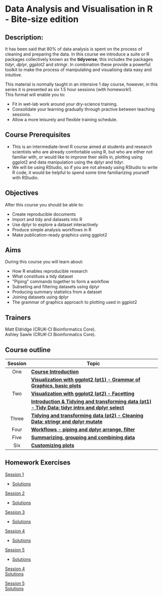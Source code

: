 # Data Analysis and Visualisation in R - Bite-size edition

## Description: 

It has been said that 80% of data analysis is spent on the process of cleaning
and preparing the data. In this course we introduce a suite or R packages
collectively known as the **tidyverse**; this includes the packages *tidyr*,
*dplyr*, *ggplot2* and *stringr*. In combination these provide a powerful
toolkit to make the process of manipulating and visualising data easy and
intuitive.  

This material is normally taught in an intensive 1 day course, however, in this
series it is presented as six 1.5 hour sessions (with homework!).  
This format will enable you to:   

* Fit in wet-lab work around your dry-science training.   
* Consolidate your learning gradually through practive between teaching
  sessions.  
* Allow a more leisurely and flexible training schedule.  

## Course Prerequisites


* This is an intermediate-level R course aimed at students and research
  scientists who are already comfortable using R, but who are either not
  familiar with, or would like to improve their skills in, plotting using
  ggplot2 and data manipulation using the dplyr and tidyr.
* We will be using RStudio, so if you are not already using RStudio to write R
  code, it would be helpful to spend some time familiarizing yourself with
  RStudio. 

## Objectives

After this course you should be able to:

* Create reproducible documents
* Import and tidy and datasets into R
* Use dplyr to explore a dataset interactively
* Produce simple analysis workflows in R
* Make publication-ready graphics using ggplot2

## Aims

During this course you will learn about:

* How R enables reproducible research
* What constitues a tidy dataset
* "Piping" commands together to form a workflow
* Subseting and filtering datasets using dplyr
* Producing summary statistics from a dataset
* Joining datasets using dplyr
* The grammar of graphics approach to plotting used in ggplot2


## Trainers
Matt Eldridge (CRUK-CI Bioinformatics Core).   
Ashley Sawle  (CRUK-CI Bioinformatics Core).   

## Course outline

|Session  | Topic|
|:-------:|---------------------------|
|One      | [**Course Introduction**](1.introduction.html)|
|         | [**Visualization with ggplot2 (pt1) - Grammar of Graphics, basic plots**](2.ggplot2-live-coding-script.html)|
|Two      | [**Visualization with ggplot2 (pt2) - Facetting**](2.ggplot2-live-coding-script.html)|
|         | [**Introduction & Tidying and transforming data (pt1) - Tidy Data: tidyr intro and dplyr select**](3.dplyr-intro-live-coding-script.html)|
|Three    | [**Tidying and transforming data (pt2) - Cleaning Data: stringr and dplyr mutate**](3.dplyr-intro-live-coding-script.html)|
|Four     | [**Workflows - piping and dplyr arrange, filter**](4.workflows-live-coding-script.html)|
|Five     | [**Summarizing, grouping and combining data**](5.summarise-and-combine-live-coding-script.html)|
|Six      | [**Customizing plots**](2.ggplot2-live-coding-script.html)|

## Homework Exercises

[Session 1](2.ggplot2-exercises-with-images_session_1.nb.html)  
- [Solutions]()  

[Session 2]()  
- [Solutions]()  

[Session 3]()  
- [Solutions]()

[Session 4]()  
- [Solutions]()

[Session 5]()  
- [Solutions]()

[Session 4]()  
    [Solutions]()

[Session 5]()  
    [Solutions]()
